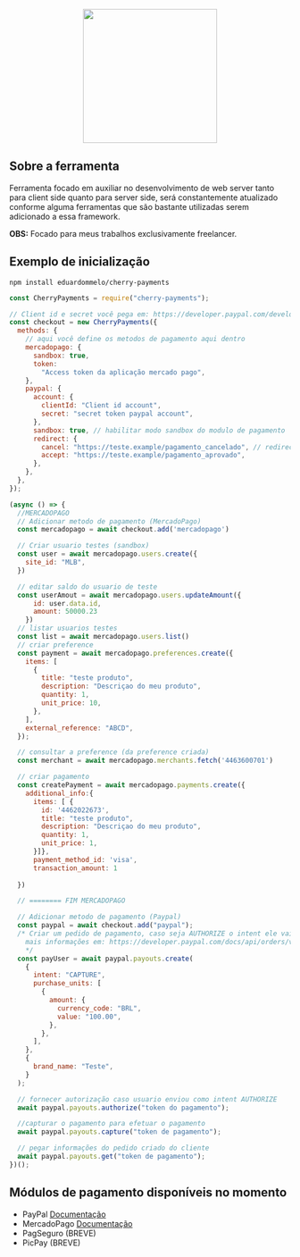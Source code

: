 <p align="center">
  <img src="https://cdn.discordapp.com/attachments/551211620924260392/925198303598100580/cherry_code.png" width="240"/>
</p>

## Sobre a ferramenta

Ferramenta focado em auxiliar no desenvolvimento de web server tanto para client side quanto para server side, será constantemente atualizado conforme alguma ferramentas que são bastante utilizadas serem adicionado a essa framework.

**OBS:** Focado para meus trabalhos exclusivamente freelancer.

## Exemplo de inicialização

```
npm install eduardommelo/cherry-payments
```

```js
const CherryPayments = require("cherry-payments");

// Client id e secret você pega em: https://developer.paypal.com/developer/applications
const checkout = new CherryPayments({
  methods: {
    // aqui você define os metodos de pagamento aqui dentro
    mercadopago: {
      sandbox: true,
      token:
        "Access token da aplicação mercado pago",
    },
    paypal: {
      account: {
        clientId: "Client id account",
        secret: "secret token paypal account",
      },
      sandbox: true, // habilitar modo sandbox do modulo de pagamento
      redirect: {
        cancel: "https://teste.example/pagamento_cancelado", // redirecionamentos
        accept: "https://teste.example/pagamento_aprovado",
      },
    },
  },
});

(async () => {
  //MERCADOPAGO
  // Adicionar metodo de pagamento (MercadoPago)
  const mercadopago = await checkout.add('mercadopago')

  // Criar usuario testes (sandbox)
  const user = await mercadopago.users.create({
    site_id: "MLB",
  })

  // editar saldo do usuario de teste
  const userAmout = await mercadopago.users.updateAmount({
      id: user.data.id,
      amount: 50000.23
    }) 
  // listar usuarios testes
  const list = await mercadopago.users.list()
  // criar preference
  const payment = await mercadopago.preferences.create({
    items: [
      {
        title: "teste produto",
        description: "Descriçao do meu produto",
        quantity: 1,
        unit_price: 10,
      },
    ],
    external_reference: "ABCD",
  });

  // consultar a preference (da preference criada)
  const merchant = await mercadopago.merchants.fetch('4463600701')

  // criar pagamento 
  const createPayment = await mercadopago.payments.create({
    additional_info:{
      items: [ {
        id: '4462022673',
        title: "teste produto",
        description: "Descriçao do meu produto",
        quantity: 1,
        unit_price: 1,
      }]},
      payment_method_id: 'visa',
      transaction_amount: 1
    
  })

  // ======== FIM MERCADOPAGO

  // Adicionar metodo de pagamento (Paypal)
  const paypal = await checkout.add("paypal");
  /* Criar um pedido de pagamento, caso seja AUTHORIZE o intent ele vai gerar um pagamento que ira aguardar o vendedor aprovar o pagamento, CAPTURE para já autorizar pagamento assim que o comprador aprova
    mais informações em: https://developer.paypal.com/docs/api/orders/v2/
    */
  const payUser = await paypal.payouts.create(
    {
      intent: "CAPTURE",
      purchase_units: [
        {
          amount: {
            currency_code: "BRL",
            value: "100.00",
          },
        },
      ],
    },
    {
      brand_name: "Teste",
    }
  );

  // fornecer autorização caso usuario enviou como intent AUTHORIZE
  await paypal.payouts.authorize("token do pagamento");

  //capturar o pagamento para efetuar o pagamento
  await paypal.payouts.capture("token de pagamento");

  // pegar informações do pedido criado do cliente
  await paypal.payouts.get("token de pagamento");
})();
```

## Módulos de pagamento disponíveis no momento

- PayPal [Documentação](https://developer.paypal.com/api/rest/)
- MercadoPago [Documentação](https://www.mercadopago.com.br/developers/pt/reference)
- PagSeguro (BREVE)
- PicPay (BREVE)
